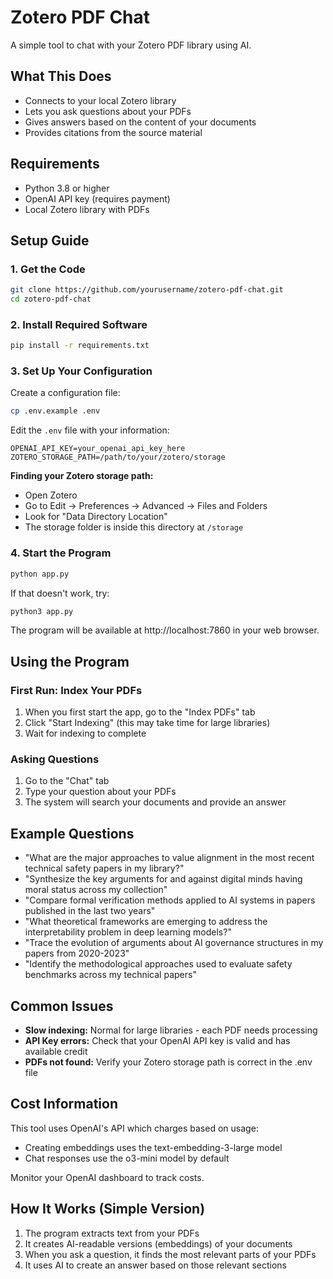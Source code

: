 # Zotero PDF Chat

A simple tool to chat with your Zotero PDF library using AI.

## What This Does

- Connects to your local Zotero library
- Lets you ask questions about your PDFs
- Gives answers based on the content of your documents
- Provides citations from the source material

## Requirements

- Python 3.8 or higher
- OpenAI API key (requires payment)
- Local Zotero library with PDFs

## Setup Guide

### 1. Get the Code

```bash
git clone https://github.com/yourusername/zotero-pdf-chat.git
cd zotero-pdf-chat
```

### 2. Install Required Software

```bash
pip install -r requirements.txt
```

### 3. Set Up Your Configuration

Create a configuration file:
```bash
cp .env.example .env
```

Edit the `.env` file with your information:
```
OPENAI_API_KEY=your_openai_api_key_here
ZOTERO_STORAGE_PATH=/path/to/your/zotero/storage
```

**Finding your Zotero storage path:**
- Open Zotero
- Go to Edit → Preferences → Advanced → Files and Folders
- Look for "Data Directory Location"
- The storage folder is inside this directory at `/storage`

### 4. Start the Program

```bash
python app.py
```
If that doesn't work, try:
```bash
python3 app.py
```

The program will be available at http://localhost:7860 in your web browser.

## Using the Program

### First Run: Index Your PDFs

1. When you first start the app, go to the "Index PDFs" tab
2. Click "Start Indexing" (this may take time for large libraries)
3. Wait for indexing to complete

### Asking Questions

1. Go to the "Chat" tab
2. Type your question about your PDFs
3. The system will search your documents and provide an answer

## Example Questions

- "What are the major approaches to value alignment in the most recent technical safety papers in my library?"
- "Synthesize the key arguments for and against digital minds having moral status across my collection"
- "Compare formal verification methods applied to AI systems in papers published in the last two years"
- "What theoretical frameworks are emerging to address the interpretability problem in deep learning models?"
- "Trace the evolution of arguments about AI governance structures in my papers from 2020-2023"
- "Identify the methodological approaches used to evaluate safety benchmarks across my technical papers"

## Common Issues

- **Slow indexing:** Normal for large libraries - each PDF needs processing
- **API Key errors:** Check that your OpenAI API key is valid and has available credit
- **PDFs not found:** Verify your Zotero storage path is correct in the .env file

## Cost Information

This tool uses OpenAI's API which charges based on usage:
- Creating embeddings uses the text-embedding-3-large model
- Chat responses use the o3-mini model by default

Monitor your OpenAI dashboard to track costs.

## How It Works (Simple Version)

1. The program extracts text from your PDFs
2. It creates AI-readable versions (embeddings) of your documents
3. When you ask a question, it finds the most relevant parts of your PDFs
4. It uses AI to create an answer based on those relevant sections 